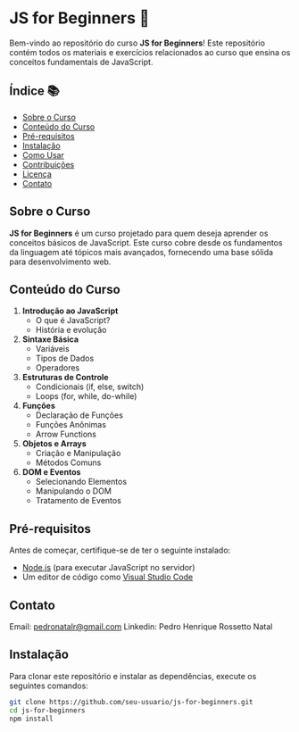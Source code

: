 # JS for Beginners 📝

Bem-vindo ao repositório do curso **JS for Beginners**! Este repositório contém todos os materiais e exercícios relacionados ao curso que ensina os conceitos fundamentais de JavaScript.

## Índice 📚

- [Sobre o Curso](#sobre-o-curso)
- [Conteúdo do Curso](#conteúdo-do-curso)
- [Pré-requisitos](#pré-requisitos)
- [Instalação](#instalação)
- [Como Usar](#como-usar)
- [Contribuições](#contribuições)
- [Licença](#licença)
- [Contato](#contato)

## Sobre o Curso

**JS for Beginners** é um curso projetado para quem deseja aprender os conceitos básicos de JavaScript. Este curso cobre desde os fundamentos da linguagem até tópicos mais avançados, fornecendo uma base sólida para desenvolvimento web.

## Conteúdo do Curso

1. **Introdução ao JavaScript**
    - O que é JavaScript?
    - História e evolução
2. **Sintaxe Básica**
    - Variáveis
    - Tipos de Dados
    - Operadores
3. **Estruturas de Controle**
    - Condicionais (if, else, switch)
    - Loops (for, while, do-while)
4. **Funções**
    - Declaração de Funções
    - Funções Anônimas
    - Arrow Functions
5. **Objetos e Arrays**
    - Criação e Manipulação
    - Métodos Comuns
6. **DOM e Eventos**
    - Selecionando Elementos
    - Manipulando o DOM
    - Tratamento de Eventos

## Pré-requisitos

Antes de começar, certifique-se de ter o seguinte instalado:

- [Node.js](https://nodejs.org/) (para executar JavaScript no servidor)
- Um editor de código como [Visual Studio Code](https://code.visualstudio.com/)

## Contato
Email: pedronatalr@gmail.com
Linkedin: Pedro Henrique Rossetto Natal

## Instalação

Para clonar este repositório e instalar as dependências, execute os seguintes comandos:

```bash
git clone https://github.com/seu-usuario/js-for-beginners.git
cd js-for-beginners
npm install


